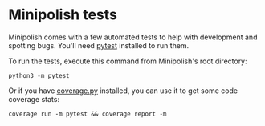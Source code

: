 # Minipolish tests

Minipolish comes with a few automated tests to help with development and spotting bugs. You'll need [pytest](https://docs.pytest.org/en/latest/) installed to run them.

To run the tests, execute this command from Minipolish's root directory:
```
python3 -m pytest
```

Or if you have [coverage.py](https://coverage.readthedocs.io) installed, you can use it to get some code coverage stats:
```
coverage run -m pytest && coverage report -m
```
